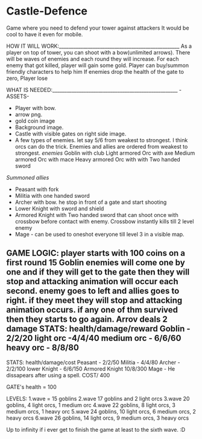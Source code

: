 # Castle-Defence
Game where you need to defend your tower against attackers
It would be cool to have it even for mobile.

HOW IT WILL WORK:__________________________________________________
As a player on top of tower, you can shoot with a bow(unlimited arrows).
There will be waves of enemies and each round they will increase.
For each enemy that got killed, player will gain some gold.
Player can buy/summon friendly characters to help him
If enemies drop the health of the gate to zero, Player lose

WHAT IS NEEDED:____________________________________________________
-ASSETS-
- Player with bow.
- arrow png.
- gold coin image
- Background image.
- Castle with visible gates on right side image.
- A few types of enemies. let say 5/6 from weakest to strongest. I think orcs can do the trick. Enemies and allies are ordered from weakest to strongest.
_enemies_
Goblin with club
Light armored Orc with axe
Medium armored Orc with mace
Heavy armored Orc with with Two handed sword

_Summoned allies_
- Peasant with fork
- Militia with one handed sword
- Archer with bow. he stop in front of a gate and start shooting
- Lower Knight with sword and shield
- Armored Knight with Two handed sword that can shoot once with crossbow before contact with enemy. Crossbow instantly kills till 2 level enemy
- Mage - can be used to oneshot everyone till level 3 in a visible map.


GAME LOGIC:
player starts with 100 coins
on a first round 15 Goblin enemies will come one by one and if they will get to the gate then they will stop and attacking animation will occur each second.
enemy goes to left and allies goes to right. if they meet they will stop and attacking animation occurs. if any one of thm survived then they starts to go again.
Arrov deals 2 damage
STATS: health/damage/reward
Goblin - 2/2/20
light orc -4/4/40
medium orc - 6/6/60
heavy orc - 8/8/80
--- 
STATS: health/damage/cost
Peasant - 2/2/50
Militia - 4/4/80
Archer - 2/2/100
lower Knight - 6/6/150
Armored Knight 10/8/300
Mage - He dissapears after using a spell. COST/ 400

GATE's health = 100

LEVELS:
1.wave = 15 goblins
2.wave 17 goblins and 2 light orcs
3.wave 20 goblins, 4 light orcs, 1 medium orc
4.wave 22 goblins, 8 light orcs, 3 medium orcs, 1 heavy orc
5.wave 24 goblins, 10 light orcs, 6 medium orcs, 2 heavy orcs
6.wave 26 goblins, 14 light orcs, 9 medium orcs, 3 heavy orcs

Up to infinity if i ever get to finish the game at least to the sixth wave. :D




